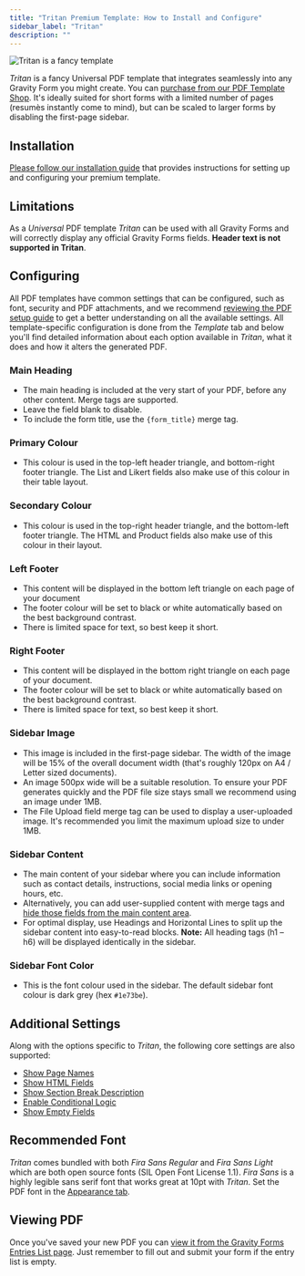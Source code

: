 ```yaml
---
title: "Tritan Premium Template: How to Install and Configure"
sidebar_label: "Tritan"
description: ""
---
```


![Tritan is a fancy template](https://resources.gravitypdf.com/uploads/edd/2018/02/tritan-cover-image-v2.jpg)

*Tritan* is a fancy Universal PDF template that integrates seamlessly into any Gravity Form you might create. You can [purchase from our PDF Template Shop](https://gravitypdf.com/shop/tritan/). It's ideally suited for short forms with a limited number of pages (resumès instantly come to mind), but can be scaled to larger forms by disabling the first-page sidebar.

## Installation 

[Please follow our installation guide](installing-upgrading-premium-templates.md) that provides instructions for setting up and configuring your premium template.

## Limitations 

As a *Universal* PDF template *Tritan* can be used with all Gravity Forms and will correctly display any official Gravity Forms fields. **Header text is not supported in Tritan**.

## Configuring 

All PDF templates have common settings that can be configured, such as font, security and PDF attachments, and we recommend [reviewing the PDF setup guide](setup-pdf.md) to get a better understanding on all the available settings. All template-specific configuration is done from the *Template* tab and below you'll find detailed information about each option available in *Tritan*, what it does and how it alters the generated PDF.

### Main Heading 
* The main heading is included at the very start of your PDF, before any other content. Merge tags are supported.
* Leave the field blank to disable.
* To include the form title, use the `{form_title}` merge tag.

### Primary Colour 
* This colour is used in the top-left header triangle, and bottom-right footer triangle. The List and Likert fields also make use of this colour in their table layout.

### Secondary Colour 
* This colour is used in the top-right header triangle, and the bottom-left footer triangle. The HTML and Product fields also make use of this colour in their layout.

### Left Footer 
* This content will be displayed in the bottom left triangle on each page of your document
* The footer colour will be set to black or white automatically based on the best background contrast.
* There is limited space for text, so best keep it short.

### Right Footer 
* This content will be displayed in the bottom right triangle on each page of your document.
* The footer colour will be set to black or white automatically based on the best background contrast.
* There is limited space for text, so best keep it short.

### Sidebar Image 
* This image is included in the first-page sidebar. The width of the image will be 15% of the overall document width (that's roughly 120px on A4 / Letter sized documents).
* An image 500px wide will be a suitable resolution. To ensure your PDF generates quickly and the PDF file size stays small we recommend using an image under 1MB.
* The File Upload field merge tag can be used to display a user-uploaded image. It's recommended you limit the maximum upload size to under 1MB.

### Sidebar Content 
* The main content of your sidebar where you can include information such as contact details, instructions, social media links or opening hours, etc.
* Alternatively, you can add user-supplied content with merge tags and [hide those fields from the main content area](hide-form-fields.md).
* For optimal display, use Headings and Horizontal Lines to split up the sidebar content into easy-to-read blocks. **Note:** All heading tags (h1 – h6) will be displayed identically in the sidebar.

### Sidebar Font Color 
* This is the font colour used in the sidebar. The default sidebar font colour is dark grey (hex `#1e73be`).

## Additional Settings 

Along with the options specific to *Tritan*, the following core settings are also supported:

-   [Show Page Names](setup-pdf.md#show-page-names)
-   [Show HTML Fields](setup-pdf.md#show-html-fields)
-   [Show Section Break Description](setup-pdf.md#show-section-break-description)
-   [Enable Conditional Logic](setup-pdf.md#enable-conditional-logic)
-   [Show Empty Fields](setup-pdf.md#show-empty-fields)

## Recommended Font 

*Tritan* comes bundled with both *Fira Sans Regular* and *Fira Sans Light* which are both open source fonts (SIL Open Font License 1.1). *Fira Sans* is a highly legible sans serif font that works great at 10pt with *Tritan*. Set the PDF font in the [Appearance tab](setup-pdf.md#appearance-tab).

## Viewing PDF 

Once you've saved your new PDF you can [view it from the Gravity Forms Entries List page](viewing-pdfs.md). Just remember to fill out and submit your form if the entry list is empty.
